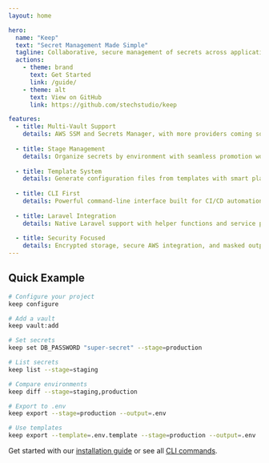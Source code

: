 ```yaml
---
layout: home

hero:
  name: "Keep"
  text: "Secret Management Made Simple"
  tagline: Collaborative, secure management of secrets across applications, environments, and teams.
  actions:
    - theme: brand
      text: Get Started
      link: /guide/
    - theme: alt
      text: View on GitHub
      link: https://github.com/stechstudio/keep

features:
  - title: Multi-Vault Support
    details: AWS SSM and Secrets Manager, with more providers coming soon.
    
  - title: Stage Management  
    details: Organize secrets by environment with seamless promotion workflows.
    
  - title: Template System
    details: Generate configuration files from templates with smart placeholder replacement.
    
  - title: CLI First
    details: Powerful command-line interface built for CI/CD automation.
    
  - title: Laravel Integration
    details: Native Laravel support with helper functions and service provider.
    
  - title: Security Focused
    details: Encrypted storage, secure AWS integration, and masked output by default.
---
```


## Quick Example

```bash
# Configure your project
keep configure

# Add a vault
keep vault:add

# Set secrets
keep set DB_PASSWORD "super-secret" --stage=production

# List secrets
keep list --stage=staging

# Compare environments
keep diff --stage=staging,production

# Export to .env
keep export --stage=production --output=.env

# Use templates  
keep export --template=.env.template --stage=production --output=.env
```

Get started with our [installation guide](/guide/installation) or see all [CLI commands](/guide/reference/cli-reference).